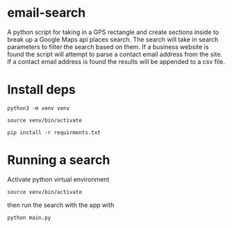 # email-search
A python script for taking in a GPS rectangle and create sections inside
to break up a Google Maps api places search.  The search will take in search 
parameters to filter the search based on them.  If a business website is found
the script will attempt to parse a contact email address from the site.  If a
contact email address is found the results will be appended to a csv file.

# Install deps
```
python3 -m venv venv

source venv/bin/activate

pip install -r requirments.txt
```

# Running a search
Activate python virtual environment
```
source venv/bin/activate
```
then run the search with the app with
```
python main.py
```